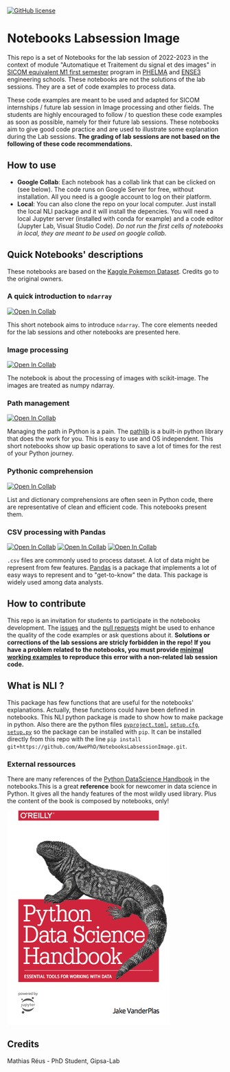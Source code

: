 [![GitHub license](https://img.shields.io/github/license/Naereen/StrapDown.js.svg)](https://github.com/AwePhD/NotebooksLabsessionImage/blob/main/LICENSE)

# Notebooks Labsession Image

This repo is a set of Notebooks for the lab session of 2022-2023 in the context of module "Automatique et Traitement du signal et des images" in [SICOM equivalent M1 first semester](https://phelma.grenoble-inp.fr/fr/formation/fili-egrave-re-signal-image-communication-et-multim-eacute-dia-sicom-semestre-7) program in [PHELMA](https://phelma.grenoble-inp.fr/) and [ENSE3](https://ense3.grenoble-inp.fr/) engineering schools. These notebooks are not the solutions of the lab sessions. They are a set of code examples to process data.

These code examples are meant to be used and adapted for SICOM internships / future lab session in Image processing and other fields. The students are highly encouraged to follow / to question these code examples as soon as possible, namely for their future lab sessions. These notebooks aim to give good code practice and are used to illustrate some explanation during the Lab sessions. **The grading of lab sessions are not based on the following of these code recommendations.**

## How to use

- **Google Collab**: Each notebook has a collab link that can be clicked on (see below). The code runs on Google Server for free, without installation. All you need is a google account to log on their platform.
- **Local**: You can also clone the repo on your local computer. Just install the local NLI package and it will install the depencies. You will need a local Jupyter server (installed with conda for example) and a code editor (Jupyter Lab, Visual Studio Code). *Do not run the first cells of notebooks in local, they are meant to be used on google collab.*

## Quick Notebooks' descriptions

These notebooks are based on the [Kaggle Pokemon Dataset](https://www.kaggle.com/vishalsubbiah/pokemon-images-and-types). Credits go to the original owners.

### A quick introduction to `ndarray`

[![Open In Collab](https://colab.research.google.com/assets/colab-badge.svg)](https://colab.research.google.com/github/AwePhD/NotebooksLabsessionImage/blob/main/notebooks/numpy_starter_pack.ipynb)

This short notebook aims to introduce `ndarray`. The core elements needed for the lab sessions and other notebooks are presented here.

### Image processing

[![Open In Collab](https://colab.research.google.com/assets/colab-badge.svg)](https://colab.research.google.com/github/AwePhD/NotebooksLabsessionImage/blob/main/notebooks/image_processing.ipynb)

The notebook is about the processing of images with scikit-image. The images are treated as numpy ndarray.

### Path management

[![Open In Collab](https://colab.research.google.com/assets/colab-badge.svg)](https://colab.research.google.com/github/AwePhD/NotebooksLabsessionImage/blob/main/notebooks/manage_path.ipynb)

Managing the path in Python is a pain. The [pathlib](https://docs.python.org/fr/3/library/pathlib.html) is a built-in python library that does the work for you. This is easy to use and OS independent. This short notebooks show up basic operations to save a lot of times for the rest of your Python journey.

### Pythonic comprehension

[![Open In Collab](https://colab.research.google.com/assets/colab-badge.svg)](https://colab.research.google.com/github/AwePhD/NotebooksLabsessionImage/blob/main/notebooks/comprehension_illustrated.ipynb)

List and dictionary comprehensions are often seen in Python code, there are representative of clean and efficient code. This notebooks present them.

### CSV processing with Pandas

[![Open In Collab](https://colab.research.google.com/assets/colab-badge.svg)](https://colab.research.google.com/github/AwePhD/NotebooksLabsessionImage/blob/main/notebooks/pandas_1_objects.ipynb) [![Open In Collab](https://colab.research.google.com/assets/colab-badge.svg)](https://colab.research.google.com/github/AwePhD/NotebooksLabsessionImage/blob/main/notebooks/pandas_2_csv.ipynb) [![Open In Collab](https://colab.research.google.com/assets/colab-badge.svg)](https://colab.research.google.com/github/AwePhD/NotebooksLabsessionImage/blob/main/notebooks/pandas_3_math.ipynb)

`.csv` files are commonly used to process dataset. A lot of data might be represent from few features. [Pandas](https://pandas.pydata.org/docs/getting_started/overview.html#:~:text=pandas%20is%20a,toward%20this%20goal.) is a package that implements a lot of easy ways to represent and to "get-to-know" the data. This package is widely used among data analysts.

## How to contribute

This repo is an invitation for students to participate in the notebooks development. The [issues](https://github.com/AwePhD/Notebooks_Labsession_Image/issues?q=is%3Aissue+is%3Aopen+sort%3Aupdated-desc) and the [pull requests](https://github.com/AwePhD/Notebooks_Labsession_Image/pulls?q=is%3Apr+is%3Aopen+sort%3Aupdated-desc) might be used to enhance the quality of the code examples or ask questions about it. **Solutions or corrections of the lab sessions are stricly forbidden in the repo! If you have a problem related to the notebooks, you must provide [minimal working examples](https://en.wikipedia.org/wiki/Minimal_working_example#:~:text=In%20computing%2C%20a%20minimal%20working,to%20be%20demonstrated%20and%20reproduced.&text=A%20minimal%20working%20example%20may,short%20self%2Dcontained%20correct%20example.) to reproduce this error with a non-related lab session code.**

## What is NLI ?

This package has few functions that are useful for the notebooks' explanations. Actually, these functions could have been defined in notebooks. This NLI python package is made to show how to make package in python. Also there are the python files [`pyproject.toml`](https://github.com/AwePhD/NotebooksLabsessionImage/blob/main/pyproject.toml), [`setup.cfg`](https://github.com/AwePhD/NotebooksLabsessionImage/blob/main/setup.cfg), [`setup.py`](https://github.com/AwePhD/NotebooksLabsessionImage/blob/main/setup.py) so the package can be installed with `pip`. It can be installed directly from this repo with the line ```pip install git+https://github.com/AwePhD/NotebooksLabsessionImage.git```.

### External ressources

There are many references of the [Python DataScience Handbook](https://jakevdp.github.io/PythonDataScienceHandbook/index.html) in the notebooks.This is a great **reference** book for newcomer in data science in Python. It gives all the handy features of the most wildly used library. Plus the content of the book is composed by notebooks, only!

![PDSH-cover](./img_md/PDSH-cover.png)

## Credits

Mathias Réus - PhD Student, Gipsa-Lab
